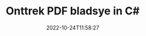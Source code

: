 ---
############################# Static ############################
layout: "auto-gen-merger"
date: 2022-10-24T11:58:27
draft: false
otherformats: ppsx ppt pptx rtf tex vdx vsdm vsdx vssm vssx vstm vstx vsx vtx xlam xls

############################# Head ############################
head_title: "Onttrek PDF bladsye in C#"
head_description: "Onttrek bladsye vinnig uit 'n PDF-lêer in C#. Stoor die nuwe dokument wat die geselekteerde bladsye bevat deur die dokumente-samesmeltings-API."

############################# Header ############################
title: "Onttrek PDF bladsye in C#"
description: "Onttrek PDF Bladsye met 'n paar reëls van .NET-kode."
bg_image: "https://cms.admin.containerize.com/templates/aspose/App_Themes/V3/images/bg/header1.png"
bg_overlay: false
button:
    enable: true
    icon: "fas fa-arrow-down"
    label: "Laai gratis proeflopie af"
    link: "https://downloads.groupdocs.com/merger/net"

############################# SubMenu ############################
submenu:
    enable: true

    left:
        img_alt: "GroupDocs.Merger for .NET"
        image: "https://cms.admin.containerize.com/templates/groupdocs/images/product-logos/90x90-noborder/groupdocs-merger-net.png"
        product: "GroupDocs.Merger"
        platform: ".NET"

    middle:
        button:

            # button loop
            - link: "https://apireference.groupdocs.com/merger/net"
              text: "API-verwysing"

            # button loop
            - link: "https://github.com/groupdocs-merger"
              text: "Kode voorbeelde"

            # button loop
            - link: "https://products.groupdocs.app/merger/family"
              text: "Regstreekse demonstrasies"

            # button loop
            - link: "https://purchase.groupdocs.com/pricing/merger/net"
              text: "Pryse"

    right:
        link_download: "https://downloads.groupdocs.com/merger"
        link_learn: "https://docs.groupdocs.com/merger/net"
        link_buy: "https://purchase.groupdocs.com"

############################# About ############################
about:
    enable: true
    title: "Oor GroupDocs.Merger for .NET API"
    content: |
        [GroupDocs.Merger for .NET](/af/merger/net/) bied 'n eenvoudige oplossing om veilig saam te smelt en te verdeel tussen 'n wye reeks dokumentformate, insluitend PDF, Microsoft Office (Word, Excel, PowerPoint , OneNote), OpenDocument, HTML, beelde en vele ander binne .NET toepassings. Deur net 'n paar reëls van die kode by te voeg, voer verskeie dokumentbewerkings uit soos skuif, verwyder, draai, ruil, onttrek of verander die oriëntasie van bladsye binne die dokumente. Die dokumentsamesmeltings-API ondersteun ook die voorskou van dokumentbladsye as 'n prent om die dokumentstruktuur, formatering en inhoud op die bladsy te ontleed.
        
        GroupDocs.Merger API is 'n regte keuse vir korporatiewe oplossings wat lêerbladsy-onttrekkingsfunksies benodig. Hierdie API's word goed ondersteun op alle groot bedryfstelsels en platforms insluitend .NET Framework, .NET Standard, .NET Core, Mono.

############################# Steps ############################
steps:
    enable: true
    title_left: "Onttrek PDF lêerbladsye in .NET"
    content_left: |
        [GroupDocs.Merger for .NET](/af/merger/net/) maak dit maklik vir C#-ontwikkelaars om die verlangde bladsye uit 'n PDF-lêer te onttrek en dit te stoor as 'n nuwe lêer wat die geselekteerde bladsye bevat deur 'n paar maklike stappe te implementeer.
        
        * Inisialiseer **ExtractOptions** met bladsynommers wat in die resulterende dokument moet verskyn.
        * Skep nuwe instansie van **Merger** en gee brondokumentpad as 'n konstruktorparameter deur.
        * Bel **ExtractPages** en slaag **ExtractOptions** objek.
        * Bel **Save** en spesifiseer die lêerpad om die resulterende dokument te stoor.

    title_right: "Stelselvereistes"
    content_right: |
        GroupDocs.Merger for .NET API's word op alle groot platforms en bedryfstelsels ondersteun. Voordat u die kode hieronder uitvoer, maak asseblief seker dat u die volgende voorvereistes op u stelsel geïnstalleer het.

        * Bedryfstelsels: Microsoft Windows, Linux, MacOS
        * Ontwikkelingsomgewings: Visual Studio, Xamarin, MonoDevelop
        * Raamwerke: .NET Framework, .NET Standard, .NET Core, Mono
        * Laai die nuutste weergawe van GroupDocs.Merger for .NET af vanaf [NuGet](https://www.nuget.org/packages/groupdocs.merger)
         
    code: |
     {{% merger/additional-styles %}}
     {{< merger/code-merger title="Hoe om PDF lêerbladsye te onttrek deur C# voorbeeldkode te gebruik">}}

        ```csharp    
        // Onttrek PDF lêerbladsye met GroupDocs.Merger API
        // Inisialiseer ExtractOptions-klas met geselekteerde bladsynommers
        ExtractOptions extractOptions = new ExtractOptions(new int[] { 2, 5 });

        // Instansieer samesmelting met invoer PDF dokument
        using (Merger merger = new Merger("input.pdf"))
          {
            // Roep ExtractPages-metode en gee ExtractOptions-objek daaraan
            merger.ExtractPages(extractOptions);
    
            // Roep Stoor-metode om die uitvoerdokument met onttrekte bladsye te stoor
            merger.Save("output.pdf");
          }
        ```
     {{< /merger/code-merger >}}

############################# Demos ############################
demos:
    enable: true
    title: "Regstreekse demonstrasies - Onttrek PDF bladsye aanlyn"
    content: |
       Onttrek PDF lêerbladsye op die oomblik deur [GroupDocs.Merger Live Demos](https://products.groupdocs.app/splitter/extract-pages/pdf) webwerf te besoek.
       Die lewendige demo het die volgende voordele.
        
############################# About Formats ############################
about_formats:
    enable: true

############################# More Formats ############################
more_formats:
    enable: true
    title: "Onttrek bladsye uit ander dokumentformate"
    content: |
        .NET dokumente samesmelting en verdeel API vir lêerformate en beelde. Onttrek sommige van die gewilde lêerformate soos hieronder genoem.

############################# Back to top ###############################
back_to_top:
    enable: true
---